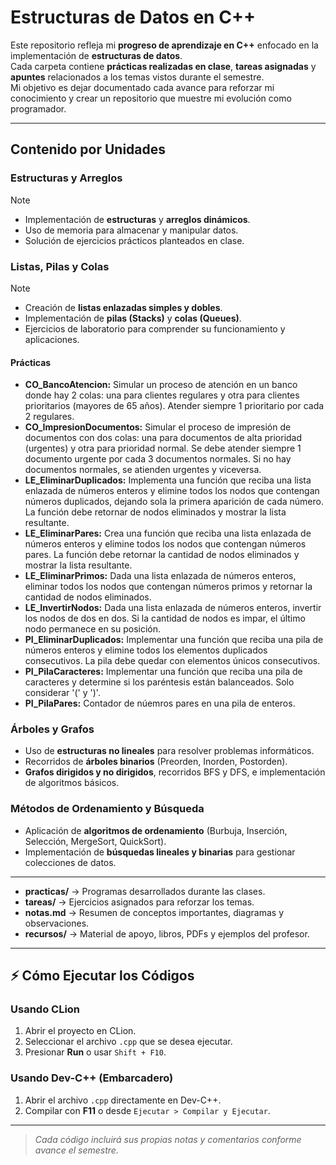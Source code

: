 # Estructuras de Datos en C++

Este repositorio refleja mi **progreso de aprendizaje en C++** enfocado en la implementación de **estructuras de datos**.  
Cada carpeta contiene **prácticas realizadas en clase**, **tareas asignadas** y **apuntes** relacionados a los temas vistos durante el semestre.  
Mi objetivo es dejar documentado cada avance para reforzar mi conocimiento y crear un repositorio que muestre mi evolución como programador.

---

## Contenido por Unidades

### Estructuras y Arreglos

>[!NOTE]
> 
>- Implementación de **estructuras** y **arreglos dinámicos**.
>- Uso de memoria para almacenar y manipular datos.
>- Solución de ejercicios prácticos planteados en clase.

### Listas, Pilas y Colas

>[!NOTE]
> 
>- Creación de **listas enlazadas simples y dobles**.
>- Implementación de **pilas (Stacks)** y **colas (Queues)**.
>- Ejercicios de laboratorio para comprender su funcionamiento y aplicaciones.

#### **Prácticas**
- **CO_BancoAtencion:** Simular un proceso de atención en un banco donde hay 2 colas: una para clientes regulares y otra para clientes prioritarios (mayores de 65 años). Atender siempre 1 prioritario por cada 2 regulares.
- **CO_ImpresionDocumentos:** Simular el proceso de impresión de documentos con dos colas: una para documentos de alta prioridad (urgentes) y otra para prioridad normal. Se debe atender siempre 1 documento urgente por cada 3 documentos normales. Si no hay documentos normales, se atienden urgentes y viceversa.
- **LE_EliminarDuplicados:** Implementa una función que reciba una lista enlazada de números enteros y elimine todos los nodos que contengan números duplicados, dejando sola la primera aparición de cada número. La función debe retornar de nodos eliminados y mostrar la lista resultante.
- **LE_EliminarPares:** Crea una función que reciba una lista enlazada de números enteros y elimine todos los nodos que contengan números pares. La función debe retornar la cantidad de nodos eliminados y mostrar la lista resultante.
- **LE_EliminarPrimos:** Dada una lista enlazada de números enteros, eliminar todos los nodos que contengan números primos y retornar la cantidad de nodos eliminados.
- **LE_InvertirNodos:** Dada una lista enlazada de números enteros, invertir los nodos de dos en dos. Si la cantidad de nodos es impar, el último nodo permanece en su posición.
- **PI_EliminarDuplicados:** Implementar una función que reciba una pila de números enteros y elimine todos los elementos duplicados consecutivos. La pila debe quedar con elementos únicos consecutivos.
- **PI_PilaCaracteres:** Implementar una función que reciba una pila de caracteres y determine si los paréntesis están balanceados. Solo considerar '(' y ')'.
- **PI_PilaPares:** Contador de núemros pares en una pila de enteros.

### Árboles y Grafos
- Uso de **estructuras no lineales** para resolver problemas informáticos.
- Recorridos de **árboles binarios** (Preorden, Inorden, Postorden).
- **Grafos dirigidos y no dirigidos**, recorridos BFS y DFS, e implementación de algoritmos básicos.

### Métodos de Ordenamiento y Búsqueda
- Aplicación de **algoritmos de ordenamiento** (Burbuja, Inserción, Selección, MergeSort, QuickSort).
- Implementación de **búsquedas lineales y binarias** para gestionar colecciones de datos.

---

- **practicas/** → Programas desarrollados durante las clases.
- **tareas/** → Ejercicios asignados para reforzar los temas.
- **notas.md** → Resumen de conceptos importantes, diagramas y observaciones.
- **recursos/** → Material de apoyo, libros, PDFs y ejemplos del profesor.

---

## ⚡ Cómo Ejecutar los Códigos

### Usando CLion
1. Abrir el proyecto en CLion.
2. Seleccionar el archivo `.cpp` que se desea ejecutar.
3. Presionar **Run** o usar `Shift + F10`.

### Usando Dev-C++ (Embarcadero)
1. Abrir el archivo `.cpp` directamente en Dev-C++.
2. Compilar con **F11** o desde `Ejecutar > Compilar y Ejecutar`.

---

> *Cada código incluirá sus propias notas y comentarios conforme avance el semestre.*  
